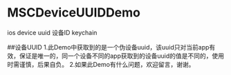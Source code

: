 # MSCDeviceUUIDDemo
ios device uuid  设备ID  keychain 

##设备UUID
1.此Demo中获取到的是一个伪设备uuid，该uuid只对当前app有效，保证是唯一的，同一个设备不同的app获取到的设备uuid的值是不同的，使用时需谨慎，后果自负。
2.如果此Demo有什么问题，欢迎留言，谢谢。
